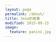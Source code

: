 ```yaml
---
layout: page
permalink: /about/
title: Joie的故事
modified: 2013-09-13
image:
  feature: panini.jpg
---
```


